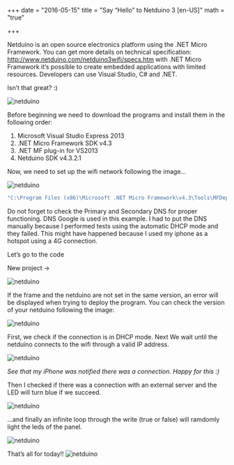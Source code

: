 +++
date = "2016-05-15"
title = "Say “Hello” to Netduino 3 [en-US]"
math = "true"

+++

Netduino is an open source electronics platform using the .NET Micro Framework.
You can get more details on technical specification: http://www.netduino.com/netduino3wifi/specs.htm with .NET Micro Framework it’s possible to create embedded applications with limited resources. Developers can use Visual Studio, C# and .NET. 

Isn’t that great? :)

![netduino](/images/netduino.jpeg)

Before beginning we need to download the programs and install them in the following order:

1. Microsoft Visual Studio Express 2013
2. .NET Micro Framework SDK v4.3
3. .NET MF plug-in for VS2013
4. Netduino SDK v4.3.2.1

Now, we need to set up the wifi network following the image…

![netduino](/images/netduino-config.png)

````bash
"C:\Program Files (x86)\Microsoft .NET Micro Framework\v4.3\Tools\MFDeploy.exe"
````
Do not forget to check the Primary and Secondary DNS for proper functioning.
DNS Google is used in this example. I had to put the DNS manually because I performed tests using the automatic DHCP mode and they failed. This might have happened because I used my iphone as a hotspot using a 4G connection. 

Let’s go to the code

New project ->

![netduino](/images/netduino-new-project.png)

If the frame and the netduino are not set in the same version, an error will be displayed when trying to deploy the program. You can check the version of your netduino following the image:

![netduino](/images/netduino-code.png)

First, we check if the connection is in DHCP mode. Next We wait until the netduino connects to the wifi through a valid IP address.

![netduino](/images/netduino-connect.jpeg)

*See that my iPhone was notified there was a connection. Happy for this :)*

Then I checked if there was a connection with an external server and the LED will turn blue if we succeed.

![netduino](/images/netduino-code-2.png)

…and finally an infinite loop through the write (true or false) will ramdomly light the leds of the panel.

![netduino](/images/netduino-code-3.png)

That’s all for today!!
![netduino](/images/netduino-done.jpeg)